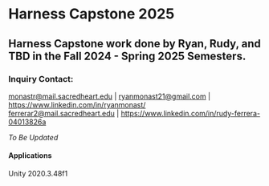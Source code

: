 # Harness Capstone 2025
## **Harness Capstone work done by Ryan, Rudy, and TBD in the Fall 2024 - Spring 2025 Semesters.**

### Inquiry Contact: <br/>
monastr@mail.sacredheart.edu | ryanmonast21@gmail.com | https://www.linkedin.com/in/ryanmonast/<br/>
ferrerar2@mail.sacredheart.edu | https://www.linkedin.com/in/rudy-ferrera-04013826a<br/>

_To Be Updated_
<br/>

#### Applications
  Unity 2020.3.48f1 <br/>
